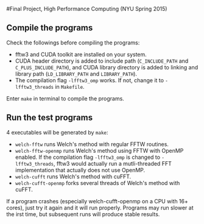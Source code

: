 #Final Project, High Performance Computing (NYU Spring 2015)

## Compile the programs
Check the followings before compiling the programs:

- fftw3 and CUDA toolkit are installed on your system.
- CUDA header directory is added to include path (`C_INCLUDE_PATH` and
`C_PLUS_INCLUDE_PATH`), and CUDA library directory is added to linking and
library path (`LD_LIBRARY_PATH` and `LIBRARY_PATH`).
- The compilation flag `-lfftw3_omp` works. If not, change it to
`-lfftw3_threads` in `Makefile`.

Enter `make` in terminal to compile the programs.

## Run the test programs
4 executables will be generated by `make`:
- `welch-fftw` runs Welch's method with regular FFTW routines.
- `welch-fftw-openmp` runs Welch's method using FFTW with OpenMP enabled. If
the compilation flag `-lfftw3_omp` is changed to `-lfftw3_threads`, fftw3
would actually run a mutli-threaded FFT implementation that actually does not
use OpenMP.
- `welch-cufft` runs Welch's method with cuFFT.
- `welch-cufft-openmp` forks several threads of Welch's method with cuFFT.

If a program crashes (especially welch-cufft-openmp on a CPU with 16+ cores),
just try it again and it will run properly. Programs may run slower at the
irst time, but subsequent runs will produce stable results.
